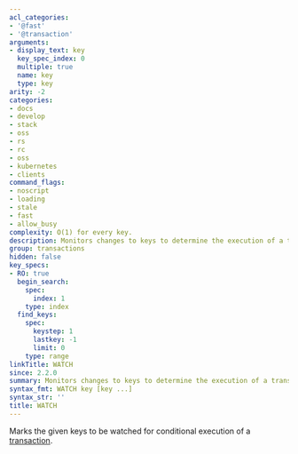 ```yaml
---
acl_categories:
- '@fast'
- '@transaction'
arguments:
- display_text: key
  key_spec_index: 0
  multiple: true
  name: key
  type: key
arity: -2
categories:
- docs
- develop
- stack
- oss
- rs
- rc
- oss
- kubernetes
- clients
command_flags:
- noscript
- loading
- stale
- fast
- allow_busy
complexity: O(1) for every key.
description: Monitors changes to keys to determine the execution of a transaction.
group: transactions
hidden: false
key_specs:
- RO: true
  begin_search:
    spec:
      index: 1
    type: index
  find_keys:
    spec:
      keystep: 1
      lastkey: -1
      limit: 0
    type: range
linkTitle: WATCH
since: 2.2.0
summary: Monitors changes to keys to determine the execution of a transaction.
syntax_fmt: WATCH key [key ...]
syntax_str: ''
title: WATCH
---
```

Marks the given keys to be watched for conditional execution of a
[transaction][tt].

[tt]: /develop/interact/transactions
